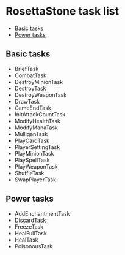# RosettaStone task list

- [Basic tasks](#basic-tasks)
- [Power tasks](#power-tasks)

## Basic tasks

* BriefTask 
* CombatTask
* DestroyMinionTask
* DestroyTask
* DestroyWeaponTask
* DrawTask
* GameEndTask
* InitAttackCountTask
* ModifyHealthTask
* ModifyManaTask
* MulliganTask
* PlayCardTask
* PlayerSettingTask
* PlayMinionTask
* PlaySpellTask
* PlayWeaponTask
* ShuffleTask
* SwapPlayerTask

## Power tasks

* AddEnchantmentTask
* DiscardTask
* FreezeTask
* HealFullTask
* HealTask
* PoisonousTask